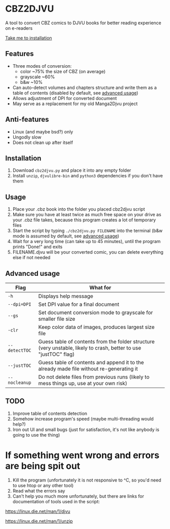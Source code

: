 # CBZ2DJVU
A tool to convert CBZ comics to DJVU books for better reading experience on e-readers

[Take me to installation](#installation)

## Features
- Three modes of conversion: 
    - color  ~75% the size of CBZ (on average)
    - grayscale  ~60% 
    - b&w  ~10% 
- Can auto-detect volumes and chapters structure and write them as a table of contents (disabled by default, see [advanced usage](#advanced-usage))
- Allows adjustment of DPI for converted document
- May serve as a replacement for my old Manga2Djvu project

## Anti-features
- Linux (and maybe bsd?) only
- Ungodly slow
- Does not clean up after itself

## Installation
1. Download `cbz2djvu.py` and place it into any empty folder
2. Install `unzip`, `djvulibre-bin` and `python3` dependencies if you don't have them

## Usage
1. Place your .cbz book into the folder you placed cbz2djvu script
2. Make sure you have at least twice as much free space on your drive as your .cbz file takes, because this program creates a lot of temporary files
3. Start the script by typing `./cbz2djvu.py FILENAME` into the terminal (b&w mode is assumed by default, see [advanced usage](#advanced-usage))
4. Wait for a very long time (can take up to 45 minutes), until the program prints "Done!" and exits
5. FILENAME.djvu will be your converted comic, you can delete everything else if not needed

## Advanced usage
|Flag           | What for                                                                                                          |
|---------------|-------------------------------------------------------------------------------------------------------------------|
|`-h`           | Displays help message                                                                                             |
|`--dpi=DPI`    | Set DPI value for a final document                                                                                |
|`--gs`         | Set document conversion mode to grayscale for smaller file size                                                   |
|`-clr`         | Keep color data of images, produces largest size file                                                             |
|`--detectTOC`  | Guess table of contents from the folder structure (very unstable, likely to crash, better to use "justTOC" flag)  |
|`--justTOC`    | Guess table of contents and append it to the already made file without re-generating it                           |
|`--nocleanup`  | Do not delete files from previous runs (likely to mess things up, use at your own risk)                           |

## TODO
1. Improve table of contents detection 
2. Somehow increase program's speed (maybe multi-threading would help?)
3. Iron out UI and small bugs (just for satisfaction, it's not like anybody is going to use the thing)


# If something went wrong and errors are being spit out
  1. Kill the program (unfortunately it is not responsive to ^C, so you'd need to use htop or any other tool)
  2. Read what the errors say
  3. Can't help you much more unfortunately, but there are links for documentation of tools used in the script:
  
  https://linux.die.net/man/1/djvu
  
  https://linux.die.net/man/1/unzip
